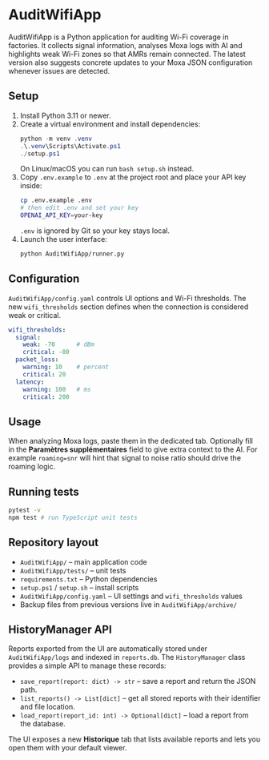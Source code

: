 # AuditWifiApp

AuditWifiApp is a Python application for auditing Wi-Fi coverage in factories. It collects signal information, analyses Moxa logs with AI and highlights weak Wi-Fi zones so that AMRs remain connected. The latest version also suggests concrete updates to your Moxa JSON configuration whenever issues are detected.

## Setup

1. Install Python 3.11 or newer.
2. Create a virtual environment and install dependencies:
   ```powershell
   python -m venv .venv
   .\.venv\Scripts\Activate.ps1
   ./setup.ps1
   ```
   On Linux/macOS you can run `bash setup.sh` instead.
3. Copy `.env.example` to `.env` at the project root and place your API key inside:
   ```bash
   cp .env.example .env
   # then edit .env and set your key
   OPENAI_API_KEY=your-key
   ```
   `.env` is ignored by Git so your key stays local.
4. Launch the user interface:
   ```bash
   python AuditWifiApp/runner.py
   ```

## Configuration

`AuditWifiApp/config.yaml` controls UI options and Wi-Fi thresholds. The new
`wifi_thresholds` section defines when the connection is considered weak or
critical.

```yaml
wifi_thresholds:
  signal:
    weak: -70      # dBm
    critical: -80
  packet_loss:
    warning: 10    # percent
    critical: 20
  latency:
    warning: 100   # ms
    critical: 200
```

## Usage

When analyzing Moxa logs, paste them in the dedicated tab. Optionally fill in
the **Paramètres supplémentaires** field to give extra context to the AI. For
example `roaming=snr` will hint that signal to noise ratio should drive the
roaming logic.

## Running tests

```bash
pytest -v
npm test # run TypeScript unit tests
```

## Repository layout

- `AuditWifiApp/` – main application code
- `AuditWifiApp/tests/` – unit tests
- `requirements.txt` – Python dependencies
- `setup.ps1` / `setup.sh` – install scripts
- `AuditWifiApp/config.yaml` – UI settings and `wifi_thresholds` values
- Backup files from previous versions live in `AuditWifiApp/archive/`

## HistoryManager API

Reports exported from the UI are automatically stored under `AuditWifiApp/logs`
and indexed in `reports.db`. The ``HistoryManager`` class provides a simple API
to manage these records:

- `save_report(report: dict) -> str` – save a report and return the JSON path.
- `list_reports() -> List[dict]` – get all stored reports with their identifier
  and file location.
- `load_report(report_id: int) -> Optional[dict]` – load a report from the
  database.

The UI exposes a new **Historique** tab that lists available reports and lets
you open them with your default viewer.
